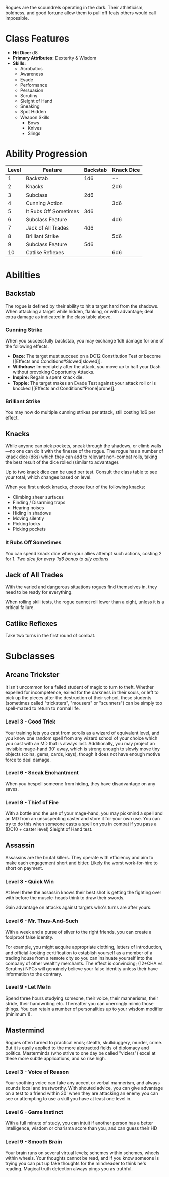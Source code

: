 Rogues are the scoundrels operating in the dark. Their athleticism, boldness, and good fortune allow them to pull off feats others would call impossible. 
# Class Features
+ **Hit Dice:** d8
+ **Primary Attributes:** Dexterity & Wisdom
+ **Skills:** 
	+ Acrobatics
	+ Awareness
	+ Evade
	+ Performance
	+ Persuasion
	+ Scrutiny
	+ Sleight of Hand
	+ Sneaking
	+ Spot Hidden
	+ Weapon Skills
		+ Bows
		+ Knives
		+ Slings
# Ability Progression
| Level | Feature               | Backstab | Knack Dice |
| ----- | --------------------- | -------- | ---------- |
| 1     | Backstab              | 1d6      | --         |
| 2     | Knacks                |          | 2d6        |
| 3     | Subclass              | 2d6      |            |
| 4     | Cunning Action        |          | 3d6        |
| 5     | It Rubs Off Sometimes | 3d6      |            |
| 6     | Subclass Feature      |          | 4d6        |
| 7     | Jack of All Trades    | 4d6      |            |
| 8     | Brilliant Strike      |          | 5d6        |
| 9     | Subclass Feature      | 5d6      |            |
| 10    | Catlike Reflexes      |          | 6d6        |
# Abilities
## Backstab
The rogue is defined by their ability to hit a target hard from the shadows. When attacking a target while hidden, flanking, or with advantage; deal extra damage as indicated in the class table above.
### Cunning Strike
When you successfully backstab, you may exchange 1d6 damage for one of the following effects.
+ **Daze:** The target must succeed on a DC12 Constitution Test or become [[Effects and Conditions#Slowed|slowed]].
+ **Withdraw:** Immediately after the attack, you move up to half your Dash without provoking Opportunity Attacks.
+ **Inspire:** Regain a spent knack die.
+ **Topple:** The target makes an Evade Test against your attack roll or is knocked [[Effects and Conditions#Prone|prone]].
### Brilliant Strike
You may now do multiple cunning strikes per attack, still costing 1d6 per effect.
## Knacks
While anyone can pick pockets, sneak through the shadows, or climb walls—no one can do it with the finesse of the rogue. The rogue has a number of knack dice (d6s) which they can add to relevant non-combat rolls, taking the best result of the dice rolled (similar to advantage).

Up to two knack dice can be used per test. Consult the class table to see your total, which changes based on level.

When you first unlock knacks, choose four of the following knacks:
+ Climbing sheer surfaces
+ Finding / Disarming traps
+ Hearing noises
+ Hiding in shadows
+ Moving silently
+ Picking locks
+ Picking pockets
### It Rubs Off Sometimes
You can spend knack dice when your allies attempt such actions, costing 2 for 1. *Two dice for every 1d6 bonus to ally actions*
## Jack of All Trades
With the varied and dangerous situations rogues find themselves in, they need to be ready for everything.

When rolling skill tests, the rogue cannot roll lower than a eight, unless it is a critical failure.
## Catlike Reflexes
Take two turns in the first round of combat.
# Subclasses
## Arcane Trickster
 It isn't uncommon for a failed student of magic to turn to theft. Whether expelled for incompetence, exiled for the darkness in their souls, or left to pick up the pieces after the destruction of their school, these students (sometimes called "tricksters", "mousers" or "scunners") can be simply too spell-mazed to return to normal life.
### Level 3 - Good Trick
Your training lets you cast from scrolls as a wizard of equivalent level, and you know one random spell from any wizard school of your choice which you cast with an MD that is always lost. Additionally, you may project an invisible mage-hand 30' away, which is strong enough to slowly move tiny objects (coins, gems, cards, keys), though it does not have enough motive force to deal damage. 
### Level 6 - Sneak Enchantment
When you bespell someone from hiding, they have disadvantage on any saves.
### Level 9 - Thief of Fire
With a bottle and the use of your mage-hand, you may pickmind a spell and an MD from an unsuspecting caster and store it for your own use. You can try to do this when someone casts a spell on you in combat if you pass a (DC10 + caster level) Sleight of Hand test.
## Assassin
Assassins are the brutal killers. They operate with efficiency and aim to make each engagement short and bitter. Likely the worst work-for-hire to short on payment.
### Level 3 - Quick Win
At level three the assassin knows their best shot is getting the fighting over with before the muscle-heads think to draw their swords.

Gain advantage on attacks against targets who's turns are after yours.
### Level 6 - Mr. Thus-And-Such
With a week and a purse of silver to the right friends, you can create a foolproof false identity.

For example, you might acquire appropriate clothing, letters of introduction, and official-looking certification to establish yourself as a member of a trading house from a remote city so you can insinuate yourself into the company of other wealthy merchants. The effect is convincing; (12+CHA vs Scrutiny) NPCs will genuinely believe your false identity unless their have information to the contrary.
### Level 9 - Let Me In
Spend three hours studying someone, their voice, their mannerisms, their stride, their handwriting etc. Thereafter you can unerringly mimic those things. You can retain a number of personalities up to your wisdom modifier (minimum 1).
## Mastermind
Rogues often turned to practical ends; stealth, skullduggery, murder, crime. But it is easily applied to the more abstracted fields of diplomacy and politics. Masterminds (who strive to one day be called "viziers") excel at these more subtle applications, and so rise high.
### Level 3 - Voice of Reason
Your soothing voice can fake any accent or verbal mannerism, and always sounds local and trustworthy. With shouted advice, you can give advantage on a test to a friend within 30' when they are attacking an enemy you can see or attempting to use a skill you have at least one level in.
### Level 6 - Game Instinct
With a full minute of study, you can intuit if another person has a better intelligence, wisdom or charisma score than you, and can guess their HD
### Level 9 - Smooth Brain
Your brain runs on several virtual levels; schemes within schemes, wheels within wheels. Your thoughts cannot be read, and if you know someone is trying you can put up fake thoughts for the mindreader to think he's reading. Magical truth detection always pings you as truthful. 
